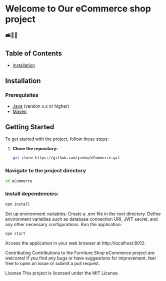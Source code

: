 # Welcome to Our eCommerce shop project
### 🛋️🏡✨


## Table of Contents
- [Installation](#installation)


## Installation

### Prerequisites
- [Java](https://www.oracle.com/java/technologies/javase-downloads.html) (version x.x or higher)
- [Maven](https://maven.apache.org/download.cgi)



## Getting Started

To get started with the project, follow these steps:

1. **Clone the repository:**

   ```bash
   git clone https://github.com/ysebo/eCommerce.git
### Navigate to the project directory 
 ```bash
 cd eCommerce
 ```
### Install dependencies:
 ```bash
npm install
 ```
Set up environment variables:
Create a .env file in the root directory.
Define environment variables such as database connection URI, JWT secret, and any other necessary configurations.
Run the application:
 ```bash
npm start
 ```
Access the application in your web browser at http://localhost:8012.

Contributing
Contributions to the Furniture Shop eCommerce project are welcome! If you find any bugs or have suggestions for improvement, feel free to open an issue or submit a pull request.

License
This project is licensed under the MIT License.

